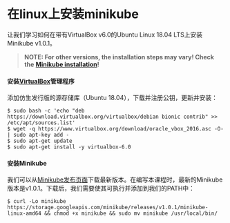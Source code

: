 # 在linux上安装minikube

让我们学习如何在带有VirtualBox v6.0的Ubuntu Linux 18.04 LTS上安装Minikube v1.0.1。

> **NOTE: For other versions, the installation steps may vary! Check the** [**Minikube installation**](https://kubernetes.io/docs/tasks/tools/install-minikube/)**!**

#### 安装[VirtualBox](https://www.virtualbox.org/wiki/Linux_Downloads)管理程序

添加仿生发行版的源存储库（Ubuntu 18.04），下载并注册公钥，更新并安装：

```text
$ sudo bash -c 'echo "deb https://download.virtualbox.org/virtualbox/debian bionic contrib" >> /etc/apt/sources.list'
$ wget -q https://www.virtualbox.org/download/oracle_vbox_2016.asc -O- | sudo apt-key add -
$ sudo apt-get update
$ sudo apt-get install -y virtualbox-6.0
```

####  安装Minikube

我们可以从[Minikube发布页面](https://github.com/kubernetes/minikube/releases)下载最新版本。在编写本课程时，最新的Minikube版本是v1.0.1。下载后，我们需要使其可执行并添加到我们的PATH中：

```text
$ curl -Lo minikube https://storage.googleapis.com/minikube/releases/v1.0.1/minikube-linux-amd64 && chmod +x minikube && sudo mv minikube /usr/local/bin/
```

